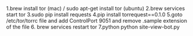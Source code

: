 1.brew install tor (mac) / sudo apt-get install tor (ubuntu)
2.brew services start tor
3.sudo pip install requests
4.pip install torrequest==0.1.0
5.goto /etc/tor/torrc file and add  ControlPort 9051 and remove .sample extension of the file
6. brew services restart tor
7.python python site-view-bot.py
